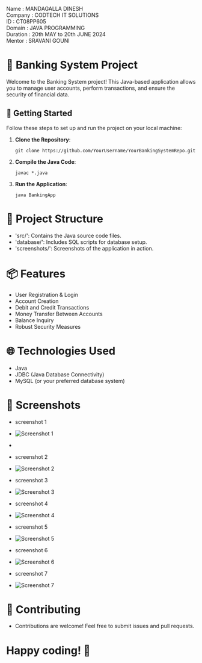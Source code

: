 Name : MANDAGALLA DINESH                       
Company : CODTECH IT SOLUTIONS  
ID : CT08PP605  
Domain : JAVA PROGRAMMING  
Duration : 20th MAY to 20th JUNE 2024  
Mentor : SRAVANI GOUNI  


# 🏦 Banking System Project

Welcome to the Banking System project! This Java-based application allows you to manage user accounts, perform transactions, and ensure the security of financial data.

## 🚀 Getting Started

Follow these steps to set up and run the project on your local machine:

1. **Clone the Repository**: 
   ```shell
   git clone https://github.com/YourUsername/YourBankingSystemRepo.git
2. **Compile the Java Code**:

   ```shell
   javac *.java
3. **Run the Application**:

   ```shell
   java BankingApp

# 📂 Project Structure
- 'src/': Contains the Java source code files.
- 'database/': Includes SQL scripts for database setup.
- 'screenshots/': Screenshots of the application in action.

# 📦 Features
- User Registration & Login
- Account Creation
- Debit and Credit Transactions
- Money Transfer Between Accounts
- Balance Inquiry
- Robust Security Measures

# 🌐 Technologies Used
- Java
- JDBC (Java Database Connectivity)
- MySQL (or your preferred database system)

# 📸 Screenshots
- screenshot 1
- ![Screenshot 1](https://github.com/dinesh1615/CODTECH-Task1/assets/110489987/68ce433f-8421-45ff-9c04-c6dbc763e1a1)
- 
- screenshot 2
- ![Screenshot 2](https://github.com/dinesh1615/CODTECH-Task1/assets/110489987/5bb009df-f0b0-4e73-afd5-e9f1110c85de)

- screenshot 3
- ![Screenshot 3](https://github.com/dinesh1615/CODTECH-Task1/assets/110489987/4b91bc0c-d58d-4f35-ae9f-544ee4122505)

- screenshot 4
- ![Screenshot 4](https://github.com/dinesh1615/CODTECH-Task1/assets/110489987/2073fc06-85e9-414a-b6b3-81dfc6289819)

- screenshot 5
- ![Screenshot 5](https://github.com/dinesh1615/CODTECH-Task1/assets/110489987/ebaf27fa-383f-4b26-b774-169e1defb52c)

- screenshot 6
- ![Screenshot 6](https://github.com/dinesh1615/CODTECH-Task1/assets/110489987/05a568b0-abf7-4c7a-900e-779bc395bcfb)

- screenshot 7
- ![Screenshot 7](https://github.com/dinesh1615/CODTECH-Task1/assets/110489987/9f639ee9-9428-4057-a70f-c8f474788336)



# 🤝 Contributing
- Contributions are welcome! Feel free to submit issues and pull requests.

# Happy coding! 🎉

